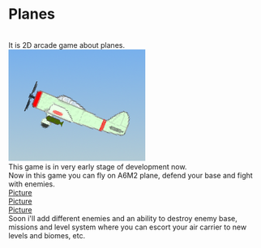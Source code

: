 # Planes
</br>It is 2D arcade game about planes.
</br>![icon](/Pictures/icon.png)
</br>This game is in very early stage of development now.
</br>Now in this game you can fly on A6M2 plane, defend your base and fight with enemies.
</br>[Picture](/Pictures/GameplayScreenshots/10.png)
</br>[Picture](/Pictures/GameplayScreenshots/2.png)
</br>[Picture](/Pictures/GameplayScreenshots/3.png)
</br>Soon i'll add different enemies and an ability to destroy enemy base, missions and level system where you can escort your air carrier to new levels and biomes, etc.
</br>
